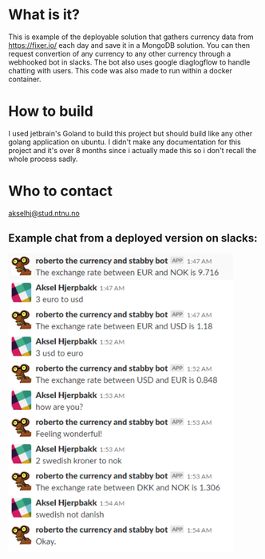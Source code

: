 # What is it?
This is example of the deployable solution that gathers currency data from https://fixer.io/ each day and save it in a MongoDB solution. You can then request convertion of any currency to any other currency through a webhooked bot in slacks. The bot also uses google diaglogflow to handle chatting with users. This code was also made to run within a docker container. 

# How to build
I used jetbrain's Goland to build this project but should build like any other golang application on ubuntu. I didn't make any documentation for this project and it's over 8 months since i actually made this so i don't recall the whole process sadly.

# Who to contact
akselhj@stud.ntnu.no

## Example chat from a deployed version on slacks:
<img src="https://github.com/Avokadoen/CurrencyCloudSolution/blob/master/example.PNG" height="600" width="450" />
